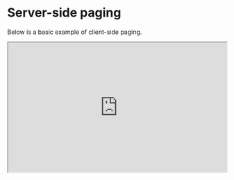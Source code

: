 # Server-side paging

Below is a basic example of client-side paging.

<iframe width="100%" height="300" src="https://embed.plnkr.co/I4Z2FibupHPGYVUXQGYh?show=preview&autoCloseSidebar=true" />
